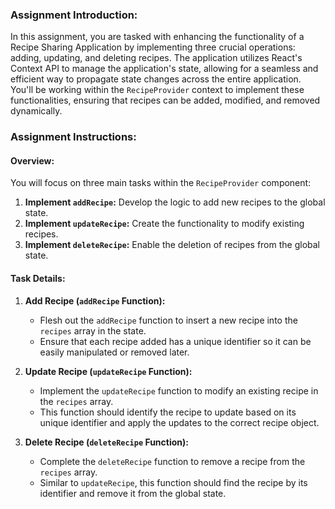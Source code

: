 ### Assignment Introduction:

In this assignment, you are tasked with enhancing the functionality of a Recipe Sharing Application by implementing three crucial operations: adding, updating, and deleting recipes. The application utilizes React's Context API to manage the application's state, allowing for a seamless and efficient way to propagate state changes across the entire application. You'll be working within the `RecipeProvider` context to implement these functionalities, ensuring that recipes can be added, modified, and removed dynamically.

### Assignment Instructions:

#### Overview:

You will focus on three main tasks within the `RecipeProvider` component:

1. **Implement `addRecipe`:** Develop the logic to add new recipes to the global state.
2. **Implement `updateRecipe`:** Create the functionality to modify existing recipes.
3. **Implement `deleteRecipe`:** Enable the deletion of recipes from the global state.

#### Task Details:

1. **Add Recipe (`addRecipe` Function):**

   - Flesh out the `addRecipe` function to insert a new recipe into the `recipes` array in the state.
   - Ensure that each recipe added has a unique identifier so it can be easily manipulated or removed later.

2. **Update Recipe (`updateRecipe` Function):**

   - Implement the `updateRecipe` function to modify an existing recipe in the `recipes` array.
   - This function should identify the recipe to update based on its unique identifier and apply the updates to the correct recipe object.

3. **Delete Recipe (`deleteRecipe` Function):**
   - Complete the `deleteRecipe` function to remove a recipe from the `recipes` array.
   - Similar to `updateRecipe`, this function should find the recipe by its identifier and remove it from the global state.
